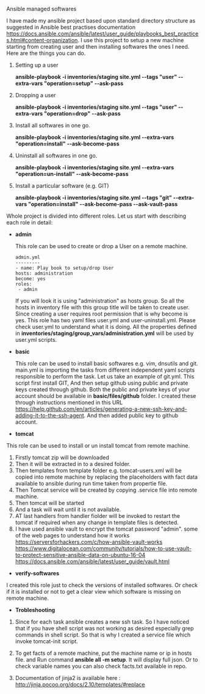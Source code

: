 Ansible managed softwares 

I have made my ansible project based upon standard directory structure as suggested in Ansible best practises documentation https://docs.ansible.com/ansible/latest/user_guide/playbooks_best_practices.html#content-organization. I use this project to setup a new machine starting from creating user and then installing softwares the ones I need. Here are the things you can do.

1. Setting up a user
   
   **ansible-playbook -i inventories/staging site.yml --tags "user" --extra-vars "operation=setup" --ask-pass**
1. Dropping a user
   
   **ansible-playbook -i inventories/staging site.yml --tags "user" --extra-vars "operation=drop" --ask-pass**
1. Install all softwares in one go.
   
   **ansible-playbook -i inventories/staging site.yml --extra-vars "operation=install" --ask-become-pass**
1. Uninstall all softwares in one go.
   
   **ansible-playbook -i inventories/staging site.yml --extra-vars "operation=un-install" --ask-become-pass**
1. Install a particular software (e.g. GIT)
   
   **ansible-playbook -i inventories/staging site.yml --tags "git" --extra-vars "operation=install" --ask-become-pass --ask-vault-pass**

Whole project is divided into different roles. Let us start with describing each role in detail:
* __admin__
  
  This role can be used to create or drop a User on a remote machine.
  ```
  admin.yml
  ---------
  - name: Play book to setup/drop User
  hosts: administration
  become: yes
  roles:
   - admin
  ```
  If you will look it is using "administration" as hosts group. So all the hosts in inventory file with this group title will be  taken to create user. Since creating a user requires root permission that is why become is yes. This role has two yaml files user.yml and user-uninstall.yml. Please check user.yml to understand what it is doing. All the properties defined in __inventories/staging/group_vars/administration.yml__ will be used by user.yml scripts.
  
* __basic__

  This role can be used to install basic softwares e.g. vim, dnsutils and git. main.yml is importing the tasks from different   independent yaml scripts responsible to perform the task.
  Let us take an example of git.yml. This script first install GIT, And then setup github using public and private keys created   through github. Both the public and private keys of your account should be available in __basic/files/github__ folder. I created these through instructions mentioned in this URL https://help.github.com/en/articles/generating-a-new-ssh-key-and-adding-it-to-the-ssh-agent. And then added public key to github account.


* __tomcat__

This role can be used to install or un install tomcat from remote machine.
1. Firstly tomcat zip will be downloaded
2. Then it will be extracted in to a desired folder.
3. Then templates from template folder e.g. tomcat-users.xml will be copied into remote machine by replacing the placeholders with fact data available to ansible during run time taken from propertie file.
4. Then Tomcat service will be created by copying .service file into remote machine.
5. Then tomcat will be started
6. And a task will wait until it is not available.
7. AT last handlers from handler fiolder will be invoked to restart the tomcat if required when any change in template files is detected.
8. I have used ansible vault to encrypt the tomcat password "admin".
   some of the web pages to understand how it works
   https://serversforhackers.com/c/how-ansible-vault-works
   https://www.digitalocean.com/community/tutorials/how-to-use-vault-to-protect-sensitive-ansible-data-on-ubuntu-16-04
   https://docs.ansible.com/ansible/latest/user_guide/vault.html


* __verify-softwares__

I created this role just to check the versions of installed softwares. Or check if it is installed or not to get a clear view which software is missing on remote machine.

* __Trobleshooting__

1. Since for each task ansible creates a new ssh task. So I have noticed that if you have shell script was not working as desired especially grep commands in shell script. So that is why I created a service file which invoke tomcat-init script.

2. To get facts of a remote machine, put the machine name or ip in hosts file. and Run command __ansible all -m setup__. It will display full json. Or to check variable names you can also check facts.txt available in repo.

3. Documentation of jinja2 is available here : http://jinja.pocoo.org/docs/2.10/templates/#replace 
  

